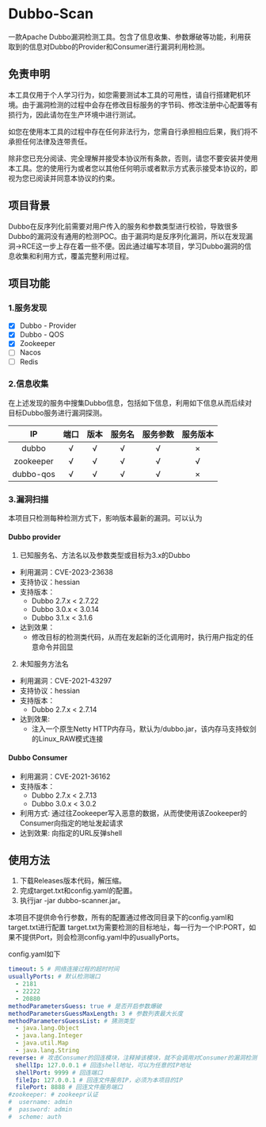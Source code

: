 # Dubbo-Scan

一款Apache Dubbo漏洞检测工具。包含了信息收集、参数爆破等功能，利用获取到的信息对Dubbo的Provider和Consumer进行漏洞利用检测。

## 免责申明

本工具仅用于个人学习行为，如您需要测试本工具的可用性，请自行搭建靶机环境。由于漏洞检测的过程中会存在修改目标服务的字节码、修改注册中心配置等有损行为，因此请勿在生产环境中进行测试。

如您在使用本工具的过程中存在任何非法行为，您需自行承担相应后果，我们将不承担任何法律及连带责任。

除非您已充分阅读、完全理解并接受本协议所有条款，否则，请您不要安装并使用本工具。您的使用行为或者您以其他任何明示或者默示方式表示接受本协议的，即视为您已阅读并同意本协议的约束。

## 项目背景
Dubbo在反序列化前需要对用户传入的服务和参数类型进行校验，导致很多Dubbo的漏洞没有通用的检测POC。由于漏洞均是反序列化漏洞，所以在发现漏洞->RCE这一步上存在着一些不便。因此通过编写本项目，学习Dubbo漏洞的信息收集和利用方式，覆盖完整利用过程。

## 项目功能

### 1.服务发现

- [x] Dubbo - Provider
- [x] Dubbo - QOS
- [x] Zookeeper
- [ ] Nacos
- [ ] Redis

### 2.信息收集

在上述发现的服务中搜集Dubbo信息，包括如下信息，利用如下信息从而后续对目标Dubbo服务进行漏洞探测。

|     IP     |端口|版本|服务名|服务参数|服务版本|
|:----------:|:----------:|:----------:|:----------:|:----------:|:----------:|
|   dubbo    |√|√|√|√|×|√|
| zookeeper  |√|√|√|√|√|√|
| dubbo-qos  |√|√|√|√|×|×|

### 3.漏洞扫描

本项目只检测每种检测方式下，影响版本最新的漏洞。可以认为
#### Dubbo provider

1. 已知服务名、方法名以及参数类型或目标为3.x的Dubbo

- 利用漏洞：CVE-2023-23638
- 支持协议：hessian
- 支持版本：
  - Dubbo 2.7.x < 2.7.22
  - Dubbo 3.0.x < 3.0.14
  - Dubbo 3.1.x < 3.1.6
- 达到效果：
  - 修改目标的检测类代码，从而在发起新的泛化调用时，执行用户指定的任意命令并回显

2. 未知服务方法名

- 利用漏洞：CVE-2021-43297
- 支持协议：hessian
- 支持版本：
  - Dubbo 2.7.x < 2.7.14
- 达到效果:
  - 注入一个原生Netty HTTP内存马，默认为/dubbo.jar，该内存马支持蚁剑的Linux_RAW模式连接

#### Dubbo Consumer

- 利用漏洞：CVE-2021-36162
- 支持版本：
  - Dubbo 2.7.x < 2.7.13
  - Dubbo 3.0.x < 3.0.2
- 利用方式:
  通过往Zookeeper写入恶意的数据，从而使使用该Zookeeper的Consumer向指定的地址发起请求
- 达到效果:
  向指定的URL反弹shell


## 使用方法

1. 下载Releases版本代码，解压缩。
2. 完成target.txt和config.yaml的配置。
3. 执行jar -jar dubbo-scanner.jar。


  本项目不提供命令行参数，所有的配置通过修改同目录下的config.yaml和target.txt进行配置
  target.txt为需要检测的目标地址，每一行为一个IP:PORT，如果不提供Port，则会检测config.yaml中的usuallyPorts。
  
  config.yaml如下
  ```yaml
  timeout: 5 # 网络连接过程的超时时间
  usuallyPorts: # 默认检测端口
    - 2181
    - 22222
    - 20880
  methodParametersGuess: true # 是否开启参数爆破
  methodParametersGuessMaxLength: 3 # 参数列表最大长度
  methodParametersGuessList: # 猜测类型
    - java.lang.Object
    - java.lang.Integer
    - java.util.Map
    - java.lang.String
  reverse: # 攻击Consumer的回连模块，注释掉该模块，就不会调用对Consumer的漏洞检测
    shellIp: 127.0.0.1 # 回连shell地址，可以为任意的IP地址
    shellPort: 9999 # 回连端口
    fileIp: 127.0.0.1 # 回连文件服务IP，必须为本项目的IP
    filePort: 8888 # 回连文件服务端口
  #zookeeper: # zookeepr认证
  #  username: admin
  #  password: admin
  #  scheme: auth
  ```

